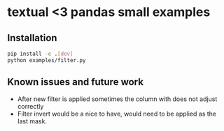# textual <3 pandas small examples

## Installation

```bash
pip install -e .[dev]
python examples/filter.py
```

## Known issues and future work

- After new filter is applied sometimes the column with does not adjust correctly
- Filter invert would be a nice to have, would need to be applied as the last mask.
